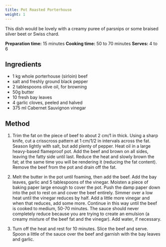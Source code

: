 ```yaml
---
title: Pot Roasted Porterhouse
weight: 1
---
```


This dish would be lovely with a creamy puree of parsnips or some braised silver beet or Swiss chard.

**Preparation time:** 15 minutes
**Cooking time:** 50 to 70 minutes
**Serves:** 4 to 6

Ingredients
-----------
- 1 kg whole porterhouse (sirloin) beef
- salt and freshly ground black pepper
- 2 tablespoons olive oil, for browning
- 50g butter
- 10 fresh bay leaves
- 4 garlic cloves, peeled and halved
- 375 ml Cabernet Sauvignon vinegar


Method
------
1. Trim the fat on the piece of beef to about 2 cm/1 in thick. Using a sharp knife, cut a crisscross pattern at 1 cm/1/2 in intervals across the fat. Season lightly with salt, but add plenty of pepper. Heat oil in a large heavy-based flameproof pot. Add the beef and brown on all sides, leaving the fatty side until last. Reduce the heat and slowly brown the fat; at the same time you will be rendering it (reducing the fat content). Remove the beef from the pot and drain off the fat.

2. Melt the butter in the pot until foaming, then add the beef. Add the bay leaves, garlic and 5 tablespoons of the vinegar. Moisten a piece of baking paper large enough to cover the pot. Push the damp paper down into the pot to rest on and cover the beef entirely. Simmer over a low heat until the vinegar reduces by half. Add a little more vinegar and when that reduces, add some more. Continue in this way until the beef is cooked to medium, 50-70 minutes. The sauce should never completely reduce because you are trying to create an emulsion (a creamy mixture of the beef fat and the vinegar). Add water, if necessary.

3. Turn off the heat and rest for 10 minutes. Slice the beef and serve. Spoon a little of the sauce over the beef and garnish with the bay leaves and garlic.
